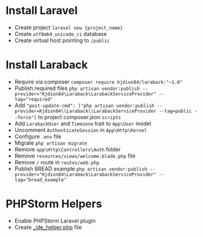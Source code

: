 # Install Laravel

* Create project `laravel new {project_name}`
* Create `utf8mb4_unicode_ci` database
* Create virtual host pointing to `/public`

# Install Laraback

* Require via composer `composer require kjdion84/laraback:"~1.0"`
* Publish required files `php artisan vendor:publish --provider="Kjdion84\Laraback\LarabackServiceProvider" --tag="required"`
* Add `"post-update-cmd": ["php artisan vendor:publish --provider=Kjdion84\\Laraback\\LarabackServiceProvider --tag=public --force"]` to project composer.json `scripts`
* Add `LarabackUser` and `Timezone` trait to `App\User` model
* Uncomment `AuthenticateSession` in `App\Http\Kernel`
* Configure `.env` file
* Migrate `php artisan migrate`
* Remove `app\Http\Controllers\Auth` folder
* Remove `resources/views/welcome.blade.php` file
* Remove `/` route in `routes/web.php`
* Publish BREAD example `php artisan vendor:publish --provider="Kjdion84\Laraback\LarabackServiceProvider" --tag="bread_example"`

# PHPStorm Helpers

* Enable PHPStorm Laravel plugin
* Create [_ide_helper.php](https://gist.githubusercontent.com/barryvdh/5227822/raw/4be028a27c4ec782965bb8f2fdcb4c08c71a441d/_ide_helper.php) file